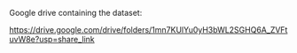 Google drive containing the dataset:

https://drive.google.com/drive/folders/1mn7KUlYu0yH3bWL2SGHQ6A_ZVFtuvW8e?usp=share_link
